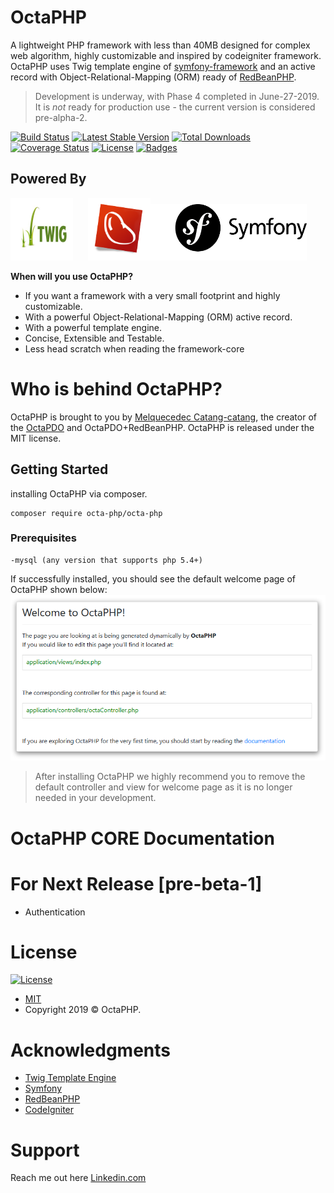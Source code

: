 # OctaPHP
A lightweight PHP framework with less than 40MB designed for complex web algorithm, highly customizable and inspired by codeigniter framework. OctaPHP uses Twig template engine of [symfony-framework](https://twig.symfony.com/) and 
an active record with Object-Relational-Mapping (ORM) ready of [RedBeanPHP](https://redbeanphp.com/index.php).

> Development is underway, with Phase 4 completed in June-27-2019. It is *not* ready for production use - the current version is considered pre-alpha-2.

[![Build Status](https://travis-ci.org/synestergates788/OctaPHP.svg?branch=master)](https://travis-ci.org/synestergates788/OctaPHP)
[![Latest Stable Version](https://poser.pugx.org/octa-php/octa-php/v/stable)](https://packagist.org/packages/octa-php/octa-php)
[![Total Downloads](https://poser.pugx.org/octa-php/octa-php/downloads)](https://packagist.org/packages/octa-php/octa-php)
[![Coverage Status](http://img.shields.io/coveralls/badges/badgerbadgerbadger.svg?style=flat-square)](https://coveralls.io/r/badges/badgerbadgerbadger)
[![License](https://poser.pugx.org/octa-php/octa-php/license)](https://packagist.org/packages/octa-php/octa-php)
[![Badges](http://img.shields.io/:badges-7/10-ff6799.svg?style=flat-square)](https://github.com/badges/badgerbadgerbadger)

## Powered By
<img src="docs-img/twig.jpg" width="100" height="100">&nbsp;&nbsp;&nbsp;&nbsp;&nbsp;&nbsp;<img src="docs-img/redbeanphp.png" width="100" height="100"><img src="docs-img/symfony.png" width="250" height="90">

__When will you use OctaPHP?__
- If you want a framework with a very small footprint and highly customizable.
- With a powerful Object-Relational-Mapping (ORM) active record.
- With a powerful template engine.
- Concise, Extensible and Testable.
- Less head scratch when reading the framework-core

# Who is behind OctaPHP?
OctaPHP is brought to you by [Melquecedec Catang-catang](https://www.linkedin.com/in/melquecedec-catang-catang), the creator of the [OctaPDO](https://github.com/synestergates788/OctaPDO) and OctaPDO+RedBeanPHP. OctaPHP is released under the MIT license. 

## Getting Started
installing OctaPHP via composer.
```
composer require octa-php/octa-php
```

### Prerequisites
```-Php 5.4+
-mysql (any version that supports php 5.4+)
```
If successfully installed, you should see the default welcome page of OctaPHP shown below: <br />
![alt text](docs-img/OctaPHP.png)
> After installing OctaPHP we highly recommend you to remove the default controller and view for welcome page as it is no longer needed in your development.

# OctaPHP CORE Documentation

# For Next Release [pre-beta-1]
* Authentication

# License
[![License](http://img.shields.io/:license-mit-blue.svg?style=flat-square)](http://badges.mit-license.org)
- [MIT](LICENSE.md)
- Copyright 2019 © OctaPHP.

# Acknowledgments
* [Twig Template Engine](https://twig.symfony.com/)
* [Symfony](https://twig.symfony.com/)
* [RedBeanPHP](https://redbeanphp.com/index.php)
* [CodeIgniter](https://www.codeigniter.com/)

# Support
Reach me out here [Linkedin.com](https://www.linkedin.com/in/melquecedec-catang-catang)
